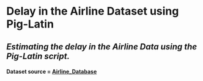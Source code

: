 # Delay in the Airline Dataset using Pig-Latin
_Estimating the delay in the Airline Data using the Pig-Latin script._
-------
#### Dataset source = [Airline_Database](http://stat-computing.org/dataexpo/2009/the-data.html)
